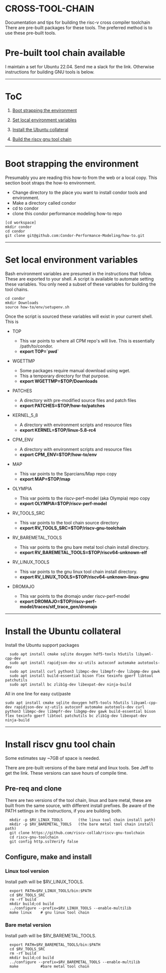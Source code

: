# CROSS-TOOL-CHAIN
Documentation and tips for building the risc-v cross compiler toolchain
There are pre-built packages for these tools. The preferred method is to
use these pre-built tools. 

# Pre-built tool chain available
I maintain a set for Ubuntu 22.04. Send me a slack for the link. Otherwise
instructions for building GNU tools is below.

--------------------------------------
# ToC

1. [Boot strapping the environment](#boot-strapping-the-environment)

1. [Set local environment variables](#set-local-environment-variables)

1. [Install the Ubuntu collateral](#install-the-ubuntu-collateral)

1. [Build the riscv gnu tool chain](#build-riscv-gnu-tool-chain)
    
--------------------------------------
# Boot strapping the environment

Presumably you are reading this how-to from the web or a local copy. This
section boot straps the how-to environment.

- Change directory to the place you want to install condor tools 
  and environment.
- Make a directory called condor
- cd to condor
- clone this condor performance modeling how-to repo

```
[cd workspace]
mkdir condor
cd condor
git clone git@github.com:Condor-Performance-Modeling/how-to.git
```
--------------------------------------
# Set local environment variables

Bash environment variables are presumed in the instructions that follow. 
These are exported to your shell. A script is available to automate setting 
these variables. You only need a subset of these variables for building the
tool chains.

```
cd condor
mkdir Downloads
source how-to/env/setupenv.sh
```

Once the script is sourced these variables will exist in your current shell. 
This is 

- TOP
    - This var points to where all CPM repo's will live. This is essentially /path/to/condor.
    - <b>export TOP=\`pwd\`</b>

- WGETTMP
    - Some packages require manual download using wget.
    - This a temporary directory for that purpose.
    - <b>export WGETTMP=$TOP/Downloads</b>

- PATCHES
    - A directory with pre-modified source files and patch files
    - <b>export PATCHES=$TOP/how-to/patches</b>

- KERNEL_5_8
    - A directory with environment scripts and resource files
    - <b>export KERNEL=$TOP/linux-5.8-rc4</b>

- CPM_ENV
    - A directory with environment scripts and resource files
    - <b>export CPM_ENV=$TOP/how-to/env</b>

- MAP
    - This var points to the Sparcians/Map repo copy
    - <b>export MAP=$TOP/map</b>

- OLYMPIA
    - This var points to the riscv-perf-model (aka Olympia) repo copy
    - <b>export OLYMPIA=$TOP/riscv-perf-model</b>

- RV_TOOLS_SRC
    - This var points to the tool chain source directory
    - <b>export RV_TOOLS_SRC=$TOP/riscv-gnu-toolchain</b>

- RV_BAREMETAL_TOOLS
    - This var points to the gnu bare metal tool chain install directory.
    - <b>export RV_BAREMETAL_TOOLS=$TOP/riscv64-unknown-elf</b>

- RV_LINUX_TOOLS
    - This var points to the gnu linux tool chain install directory.
    - <b>export RV_LINUX_TOOLS=$TOP/riscv64-unknown-linux-gnu</b>

- DROMAJO
    - This var points to the dromajo under riscv-perf-model
    - <b>export DROMAJO=$TOP/riscv-perf-model/traces/stf_trace_gen/dromajo</b>

--------------------------------------
# Install the Ubuntu collateral

Install the Ubuntu support packages

```
  sudo apt install cmake sqlite doxygen hdf5-tools h5utils libyaml-cpp-dev
  sudo apt install rapidjson-dev xz-utils autoconf automake autotools-dev 
  sudo apt install curl python3 libmpc-dev libmpfr-dev libgmp-dev gawk 
  sudo apt install build-essential bison flex texinfo gperf libtool patchutils 
  sudo apt install bc zlib1g-dev libexpat-dev ninja-build
```

All in one line for easy cut/paste

```
sudo apt install cmake sqlite doxygen hdf5-tools h5utils libyaml-cpp-dev rapidjson-dev xz-utils autoconf automake autotools-dev curl python3 libmpc-dev libmpfr-dev libgmp-dev gawk build-essential bison flex texinfo gperf libtool patchutils bc zlib1g-dev libexpat-dev ninja-build
```

--------------------------------------
# Install riscv gnu tool chain

Some estimates say ~7GB of space is needed.

There are pre-built versions of the bare metal and linux tools. See
Jeff to get the link. These versions can save hours of compile time.

## Pre-req and clone

There are two versions of the tool chain, linux and bare metal, these are
built from the same source, with different install prefixes. Be aware of the
PATH settings in the instructions, if you are building both.

```
  mkdir -p $RV_LINUX_TOOLS       (the linux tool chain install path)
  mkdir -p $RV_BAREMETAL_TOOLS   (the bare metal tool chain install path)
  git clone https://github.com/riscv-collab/riscv-gnu-toolchain
  cd riscv-gnu-toolchain
  git config http.sslVerify false
```

## Configure, make and install

### Linux tool version
Install path will be $RV_LINUX_TOOLS.

```
  export PATH=$RV_LINUX_TOOLS/bin:$PATH
  cd $RV_TOOLS_SRC
  rm -rf build
  mkdir build;cd build
  ../configure --prefix=$RV_LINUX_TOOLS --enable-multilib
  make linux    # gnu linux tool chain
```

### Bare metal version
Install path will be $RV_BAREMETAL_TOOLS.
```
  export PATH=$RV_BAREMETAL_TOOLS/bin:$PATH
  cd $RV_TOOLS_SRC
  rm -rf build
  mkdir build;cd build
  ../configure --prefix=$RV_BAREMETAL_TOOLS --enable-multilib
  make          #bare metal tool chain
```

